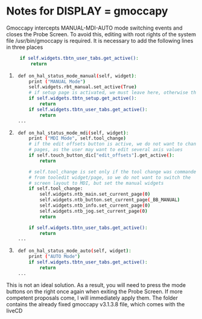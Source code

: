 # Notes for DISPLAY = gmoccapy

Gmoccapy intercepts MANUAL-MDI-AUTO mode switching events and closes the Probe Screen.
To avoid this, editing with root rights of the system file /usr/bin/gmoccapy is required.
It is necessary to add the following lines in three places

   ```sh
        if self.widgets.tbtn_user_tabs.get_active():
            return
   ```


1.
   ```sh
    def on_hal_status_mode_manual(self, widget):
        print ("MANUAL Mode")
        self.widgets.rbt_manual.set_active(True)
        # if setup page is activated, we must leave here, otherwise the pages will be reset
        if self.widgets.tbtn_setup.get_active():
            return
        if self.widgets.tbtn_user_tabs.get_active():
            return
    ...
   ```
2.
   ```sh
    def on_hal_status_mode_mdi(self, widget):
        print ("MDI Mode", self.tool_change)
        # if the edit offsets button is active, we do not want to change
        # pages, as the user may want to edit several axis values
        if self.touch_button_dic["edit_offsets"].get_active():
            return

        # self.tool_change is set only if the tool change was commanded
        # from tooledit widget/page, so we do not want to switch the
        # screen layout to MDI, but set the manual widgets
        if self.tool_change:
            self.widgets.ntb_main.set_current_page(0)
            self.widgets.ntb_button.set_current_page(_BB_MANUAL)
            self.widgets.ntb_info.set_current_page(0)
            self.widgets.ntb_jog.set_current_page(0)
            return

        if self.widgets.tbtn_user_tabs.get_active():
            return
    ...
   ```
3.
   ```sh
    def on_hal_status_mode_auto(self, widget):
        print ("AUTO Mode")
        if self.widgets.tbtn_user_tabs.get_active():
            return
    ...
   ```

This is not an ideal solution. As a result, you will need to press the mode buttons on the right once again when exiting the Probe Screen.
If more competent proposals come, I will immediately apply them.
The folder contains the already fixed gmoccapy v3.1.3.8 file, which comes with the liveCD